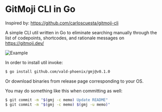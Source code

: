 # GitMoji CLI in Go

Inspired by: https://github.com/carloscuesta/gitmoji-cli

A simple CLI util written in Go to eliminate searching manually through
the list of codepoints, shortcodes, and rationale messages on
https://gitmoji.dev/

![Example](https://raw.githubusercontent.com/vald-phoenix/gmj/master/media/example.svg)

In order to install util invoke:

```sh
$ go install github.com/vald-phoenix/gmj@v0.1.0
```

Or download binaries from release page corresponding to your OS.

You may do something like this when committing as well:

```sh
$ git commit -m "$(gmj -c memo) Update README"
$ git commit -m "$(gmj -c memo) $(gmj -u memo)"
```
